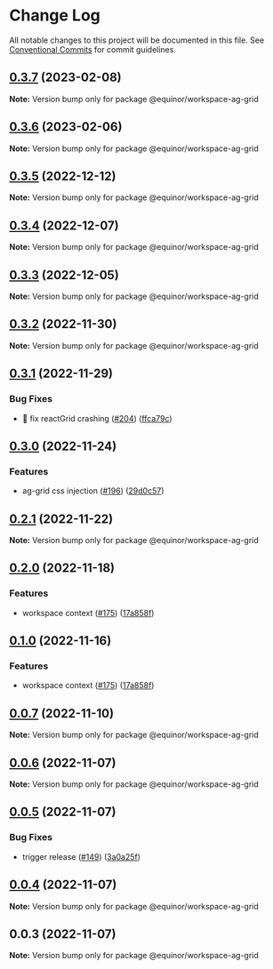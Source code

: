 # Change Log

All notable changes to this project will be documented in this file.
See [Conventional Commits](https://conventionalcommits.org) for commit guidelines.

## [0.3.7](https://github.com/equinor/fusion-workspace/compare/@equinor/workspace-ag-grid@0.3.6...@equinor/workspace-ag-grid@0.3.7) (2023-02-08)

**Note:** Version bump only for package @equinor/workspace-ag-grid

## [0.3.6](https://github.com/equinor/fusion-workspace/compare/@equinor/workspace-ag-grid@0.3.5...@equinor/workspace-ag-grid@0.3.6) (2023-02-06)

**Note:** Version bump only for package @equinor/workspace-ag-grid

## [0.3.5](https://github.com/equinor/fusion-workspace/compare/@equinor/workspace-ag-grid@0.3.4...@equinor/workspace-ag-grid@0.3.5) (2022-12-12)

**Note:** Version bump only for package @equinor/workspace-ag-grid

## [0.3.4](https://github.com/equinor/fusion-workspace/compare/@equinor/workspace-ag-grid@0.3.3...@equinor/workspace-ag-grid@0.3.4) (2022-12-07)

**Note:** Version bump only for package @equinor/workspace-ag-grid

## [0.3.3](https://github.com/equinor/fusion-workspace/compare/@equinor/workspace-ag-grid@0.3.2...@equinor/workspace-ag-grid@0.3.3) (2022-12-05)

**Note:** Version bump only for package @equinor/workspace-ag-grid

## [0.3.2](https://github.com/equinor/fusion-workspace/compare/@equinor/workspace-ag-grid@0.3.1...@equinor/workspace-ag-grid@0.3.2) (2022-11-30)

**Note:** Version bump only for package @equinor/workspace-ag-grid

## [0.3.1](https://github.com/equinor/fusion-workspace/compare/@equinor/workspace-ag-grid@0.3.0...@equinor/workspace-ag-grid@0.3.1) (2022-11-29)

### Bug Fixes

-   :bug: fix reactGrid crashing ([#204](https://github.com/equinor/fusion-workspace/issues/204)) ([ffca79c](https://github.com/equinor/fusion-workspace/commit/ffca79cfb8c8f22c76212e6c276f3d8dba4bea78))

## [0.3.0](https://github.com/equinor/fusion-workspace/compare/@equinor/workspace-ag-grid@0.2.1...@equinor/workspace-ag-grid@0.3.0) (2022-11-24)

### Features

-   ag-grid css injection ([#196](https://github.com/equinor/fusion-workspace/issues/196)) ([29d0c57](https://github.com/equinor/fusion-workspace/commit/29d0c57e2160ce106fc6596c2c4c652312552a6f))

## [0.2.1](https://github.com/equinor/fusion-workspace/compare/@equinor/workspace-ag-grid@0.2.0...@equinor/workspace-ag-grid@0.2.1) (2022-11-22)

**Note:** Version bump only for package @equinor/workspace-ag-grid

## [0.2.0](https://github.com/equinor/fusion-workspace/compare/@equinor/workspace-ag-grid@0.0.6...@equinor/workspace-ag-grid@0.2.0) (2022-11-18)

### Features

-   workspace context ([#175](https://github.com/equinor/fusion-workspace/issues/175)) ([17a858f](https://github.com/equinor/fusion-workspace/commit/17a858f81ee1c7a00f72cab5f495232a9d0fcc0e))

## [0.1.0](https://github.com/equinor/fusion-workspace/compare/@equinor/workspace-ag-grid@0.0.6...@equinor/workspace-ag-grid@0.1.0) (2022-11-16)

### Features

-   workspace context ([#175](https://github.com/equinor/fusion-workspace/issues/175)) ([17a858f](https://github.com/equinor/fusion-workspace/commit/17a858f81ee1c7a00f72cab5f495232a9d0fcc0e))

## [0.0.7](https://github.com/equinor/fusion-workspace/compare/@equinor/workspace-ag-grid@0.0.6...@equinor/workspace-ag-grid@0.0.7) (2022-11-10)

**Note:** Version bump only for package @equinor/workspace-ag-grid

## [0.0.6](https://github.com/equinor/fusion-workspace/compare/@equinor/workspace-ag-grid@0.0.5...@equinor/workspace-ag-grid@0.0.6) (2022-11-07)

**Note:** Version bump only for package @equinor/workspace-ag-grid

## [0.0.5](https://github.com/equinor/fusion-workspace/compare/@equinor/workspace-ag-grid@0.0.4...@equinor/workspace-ag-grid@0.0.5) (2022-11-07)

### Bug Fixes

-   trigger release ([#149](https://github.com/equinor/fusion-workspace/issues/149)) ([3a0a25f](https://github.com/equinor/fusion-workspace/commit/3a0a25fc280438dd75dad428e7480eaf6d5328e3))

## [0.0.4](https://github.com/equinor/fusion-workspace/compare/@equinor/workspace-ag-grid@0.0.3...@equinor/workspace-ag-grid@0.0.4) (2022-11-07)

**Note:** Version bump only for package @equinor/workspace-ag-grid

## 0.0.3 (2022-11-07)

**Note:** Version bump only for package @equinor/workspace-ag-grid
